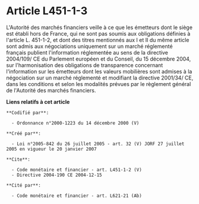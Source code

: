# Article L451-1-3

L'Autorité des marchés financiers veille à ce que les émetteurs dont le siège est établi hors de France, qui ne sont pas
soumis aux obligations définies à l'article L. 451-1-2, et dont des titres mentionnés aux I et II du même article sont admis
aux négociations uniquement sur un marché réglementé français publient l'information réglementée au sens de la directive
2004/109/ CE du Parlement européen et du Conseil, du 15 décembre 2004, sur l'harmonisation des obligations de transparence
concernant l'information sur les émetteurs dont les valeurs mobilières sont admises à la négociation sur un marché réglementé
et modifiant la directive 2001/34/ CE, dans les conditions et selon les modalités prévues par le règlement général de
l'Autorité des marchés financiers.

**Liens relatifs à cet article**

	**Codifié par**:

	  - Ordonnance n°2000-1223 du 14 décembre 2000 (V)

	**Créé par**:

	  - Loi n°2005-842 du 26 juillet 2005 - art. 32 (V) JORF 27 juillet 2005 en vigueur le 20 janvier 2007

	**Cite**:

	  - Code monétaire et financier - art. L451-1-2 (V)
	  - Directive 2004-190 CE 2004-12-15

	**Cité par**:

	  - Code monétaire et financier - art. L621-21 (Ab)
